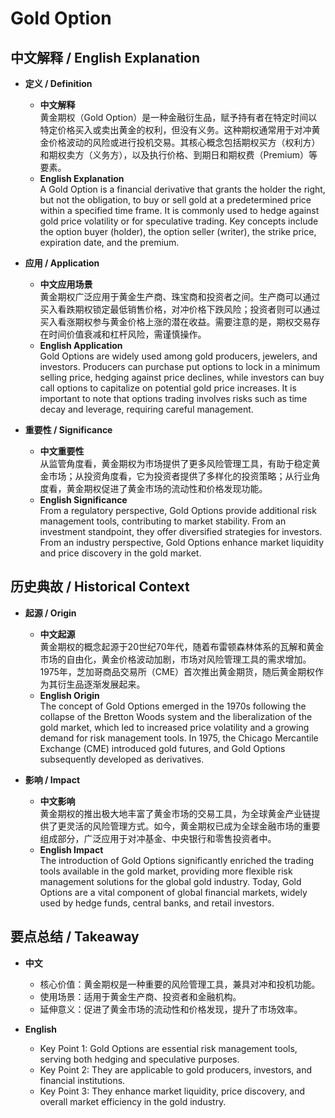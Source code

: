 # Gold Option

## 中文解释 / English Explanation

* **定义 / Definition**  
  - **中文解释**  
    黄金期权（Gold Option）是一种金融衍生品，赋予持有者在特定时间以特定价格买入或卖出黄金的权利，但没有义务。这种期权通常用于对冲黄金价格波动的风险或进行投机交易。其核心概念包括期权买方（权利方）和期权卖方（义务方），以及执行价格、到期日和期权费（Premium）等要素。  
  - **English Explanation**  
    A Gold Option is a financial derivative that grants the holder the right, but not the obligation, to buy or sell gold at a predetermined price within a specified time frame. It is commonly used to hedge against gold price volatility or for speculative trading. Key concepts include the option buyer (holder), the option seller (writer), the strike price, expiration date, and the premium.

* **应用 / Application**  
  - **中文应用场景**  
    黄金期权广泛应用于黄金生产商、珠宝商和投资者之间。生产商可以通过买入看跌期权锁定最低销售价格，对冲价格下跌风险；投资者则可以通过买入看涨期权参与黄金价格上涨的潜在收益。需要注意的是，期权交易存在时间价值衰减和杠杆风险，需谨慎操作。  
  - **English Application**  
    Gold Options are widely used among gold producers, jewelers, and investors. Producers can purchase put options to lock in a minimum selling price, hedging against price declines, while investors can buy call options to capitalize on potential gold price increases. It is important to note that options trading involves risks such as time decay and leverage, requiring careful management.

* **重要性 / Significance**  
  - **中文重要性**  
    从监管角度看，黄金期权为市场提供了更多风险管理工具，有助于稳定黄金市场；从投资角度看，它为投资者提供了多样化的投资策略；从行业角度看，黄金期权促进了黄金市场的流动性和价格发现功能。  
  - **English Significance**  
    From a regulatory perspective, Gold Options provide additional risk management tools, contributing to market stability. From an investment standpoint, they offer diversified strategies for investors. From an industry perspective, Gold Options enhance market liquidity and price discovery in the gold market.

## 历史典故 / Historical Context

* **起源 / Origin**  
  - **中文起源**  
    黄金期权的概念起源于20世纪70年代，随着布雷顿森林体系的瓦解和黄金市场的自由化，黄金价格波动加剧，市场对风险管理工具的需求增加。1975年，芝加哥商品交易所（CME）首次推出黄金期货，随后黄金期权作为其衍生品逐渐发展起来。  
  - **English Origin**  
    The concept of Gold Options emerged in the 1970s following the collapse of the Bretton Woods system and the liberalization of the gold market, which led to increased price volatility and a growing demand for risk management tools. In 1975, the Chicago Mercantile Exchange (CME) introduced gold futures, and Gold Options subsequently developed as derivatives.

* **影响 / Impact**  
  - **中文影响**  
    黄金期权的推出极大地丰富了黄金市场的交易工具，为全球黄金产业链提供了更灵活的风险管理方式。如今，黄金期权已成为全球金融市场的重要组成部分，广泛应用于对冲基金、中央银行和零售投资者中。  
  - **English Impact**  
    The introduction of Gold Options significantly enriched the trading tools available in the gold market, providing more flexible risk management solutions for the global gold industry. Today, Gold Options are a vital component of global financial markets, widely used by hedge funds, central banks, and retail investors.

## 要点总结 / Takeaway

* **中文**  
  - 核心价值：黄金期权是一种重要的风险管理工具，兼具对冲和投机功能。  
  - 使用场景：适用于黄金生产商、投资者和金融机构。  
  - 延伸意义：促进了黄金市场的流动性和价格发现，提升了市场效率。  

* **English**  
  - Key Point 1: Gold Options are essential risk management tools, serving both hedging and speculative purposes.  
  - Key Point 2: They are applicable to gold producers, investors, and financial institutions.  
  - Key Point 3: They enhance market liquidity, price discovery, and overall market efficiency in the gold industry.
